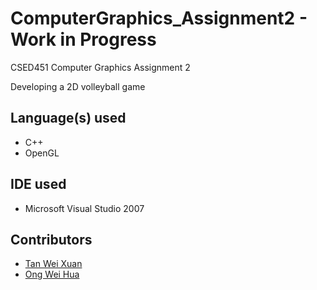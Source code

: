 # ComputerGraphics_Assignment2 - Work in Progress
CSED451 Computer Graphics Assignment 2

Developing a 2D volleyball game

## Language(s) used
* C++
* OpenGL

## IDE used
* Microsoft Visual Studio 2007

## Contributors
* [Tan Wei Xuan](https://github.com/jermsinarocket)
* [Ong Wei Hua](https://github.com/ongweihua)
